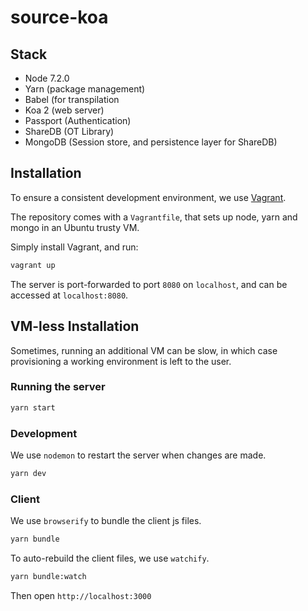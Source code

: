 # source-koa

## Stack
  * Node 7.2.0
  * Yarn (package management)
  * Babel (for transpilation
  * Koa 2 (web server)
  * Passport (Authentication)
  * ShareDB (OT Library)
  * MongoDB (Session store, and persistence layer for ShareDB)
        
## Installation
To ensure a consistent development environment, we use [Vagrant](https://www.vagrantup.com).

The repository comes with a `Vagrantfile`, that sets up node, yarn and mongo in an Ubuntu trusty VM.

Simply install Vagrant, and run: 
```sh
vagrant up
```

The server is port-forwarded to port `8080` on `localhost`, and can be accessed at `localhost:8080`.

## VM-less Installation
Sometimes, running an additional VM can be slow, in which case provisioning a working environment is left to the user.

### Running the server
```sh
yarn start
```

### Development
We use `nodemon` to restart the server when changes are made.
```sh
yarn dev
```

### Client
We use `browserify` to bundle the client js files.
```sh
yarn bundle
```

To auto-rebuild the client files, we use `watchify`.

```sh
yarn bundle:watch
```

Then open `http://localhost:3000`
